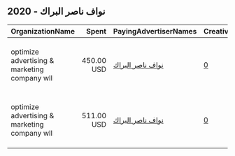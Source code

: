 ## 2020 - نواف ناصر البراك 
|OrganizationName|Spent|PayingAdvertiserNames|CreativeUrls|Impressions|Genders|AgeBrackets|CountryCodes|BillingAddresses|CandidateBallotInformation|
|:---|---:|:---|:---|---:|:---|:---|:---|:---|:---|
|optimize advertising & marketing company wll|450.00 USD|[نواف ناصر البراك](2020/نواف_ناصر_البراك.md)|[0](https://www.snap.com/political-ads/asset/ee6b3f9206a9bc6148412e45e6d7999cb4a6f05ac74169bb0b3106188508face?mediaType=jpg)|291,722||20+|kuwait|"jaber almubarak st, behbehani complex, m floor, office 56,KUWAIT CITY,13046,KW"||
|optimize advertising & marketing company wll|511.00 USD|[نواف ناصر البراك](2020/نواف_ناصر_البراك.md)|[0](https://www.snap.com/political-ads/asset/1be77dab52ea5053b40b353650107042272d5e53768906fa3fbd5bd340a6d10f?mediaType=mov)|324,967||21+|kuwait|"jaber almubarak st, behbehani complex, m floor, office 56,KUWAIT CITY,13046,KW"||
